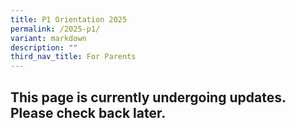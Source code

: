 ```yaml
---
title: P1 Orientation 2025
permalink: /2025-p1/
variant: markdown
description: ""
third_nav_title: For Parents
---
```

<h2>This page is currently undergoing updates. Please check back later.</h2>